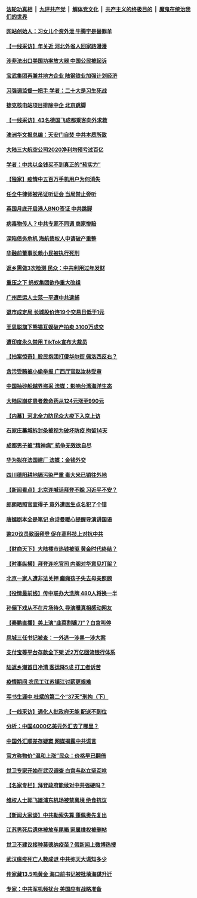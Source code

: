 ####  [法轮功真相](../../../../basic/blob/master/README.md?t=01300701) &nbsp;|&nbsp; [九评共产党](../../../../9ping.md/blob/master/README.md?t=01300701) &nbsp;|&nbsp; [解体党文化](../../../../jtdwh.md/blob/master/README.md?t=01300701)  &nbsp;|&nbsp; [共产主义的终极目的](../../../../gczydzjmd.md/blob/master/README.md?t=01300701) &nbsp;|&nbsp; [魔鬼在统治我们的世界](../../../../mgztzwmdsj.md/blob/master/README.md?t=01300701) 

#### [网站创始人：习女儿个资外泄 牛腾宇是替罪羊](../pages/nsc413/n12721472.md?t=01300701) 

#### [【一线采访】年关近 河北外省人回家路漫漫](../pages/nsc413/n12721475.md?t=01300701) 

#### [涉非法出口美国功率放大器 中国公民被起诉](../pages/nsc413/n12721232.md?t=01300701) 

#### [宝武集团再兼并地方企业 陆钢铁业加强计划经济](../pages/nsc413/n12721209.md?t=01300701) 

#### [习强调监督一把手 学者：二十大是习生死战](../pages/nsc413/n12721108.md?t=01300701) 

#### [捷克核电站项目排除中企 北京跳脚](../pages/nsc413/n12721047.md?t=01300701) 

#### [【一线采访】43名德国飞成都乘客向外求救](../pages/nsc413/n12720936.md?t=01300701) 

#### [澳洲华文报总编：天安门自焚 中共本质所致](../pages/nsc413/n12720728.md?t=01300701) 

#### [大陆三大航空公司2020净利均预亏过百亿](../pages/nsc413/n12720976.md?t=01300701) 

#### [学者：中共以金钱买不到真正的“软实力”](../pages/nsc413/n12720898.md?t=01300701) 

#### [【独家】疫情中五百万手机用户为何消失](../pages/nsc413/n12717179.md?t=01300701) 

#### [任全牛律师被吊证听证会 当局禁止旁听](../pages/nsc413/n12720527.md?t=01300701) 

#### [英国月底开启港人BNO签证 中共跳脚](../pages/nsc413/n12720417.md?t=01300701) 

#### [病毒物传人？中共专家不同调 商家惨赔](../pages/nsc413/n12720587.md?t=01300701) 

#### [深陷债务危机 海航债权人申请破产重整](../pages/nsc413/n12720487.md?t=01300701) 

#### [华融前董事长赖小民被执行死刑](../pages/nsc413/n12720516.md?t=01300701) 

#### [返乡需做3次检测 民众：中共利用过年发财](../pages/nsc413/n12720352.md?t=01300701) 

#### [重压之下 蚂蚁集团欲作重大改组](../pages/nsc413/n12720170.md?t=01300701) 

#### [广州民运人士范一平遭中共逮捕](../pages/nsc413/n12720262.md?t=01300701) 


#### [退市成定局 长城股价连19个交易日低于1元](../pages/nsc413/n12720127.md?t=01300701) 

#### [王思聪旗下熊猫互娱破产拍卖 3100万成交](../pages/nsc413/n12720083.md?t=01300701) 

#### [遭印度永久禁用 TikTok宣布大裁员](../pages/nsc413/n12719933.md?t=01300701) 

#### [【拍案惊奇】股民抱团打傻华尔街 佩洛西反右？](../pages/nsc413/n12719604.md?t=01300701) 

#### [贪污受贿被小偷举报 广西厅官赵汝林受审](../pages/nsc413/n12719490.md?t=01300701) 

#### [中国抽砂船越界盗采 法媒：影响台湾海洋生态](../pages/nsc413/n12719619.md?t=01300701) 

#### [大陆尿崩症患者救命药从124元涨至990元](../pages/nsc413/n12719148.md?t=01300701) 

#### [【内幕】河北全力防民众大疫下入京上访](../pages/nsc413/n12716926.md?t=01300701) 

#### [石家庄藁城拆封条被视为破坏防疫 拘留14天](../pages/nsc413/n12719027.md?t=01300701) 

#### [成都男子被“精神病” 抗争无效欲自尽](../pages/nsc413/n12717793.md?t=01300701) 

#### [华为拟在法国建厂 法媒：金钱外交](../pages/nsc413/n12719026.md?t=01300701) 

#### [四川德阳耕地镉污染严重 毒大米已销往外地](../pages/nsc413/n12719025.md?t=01300701) 

#### [【新闻看点】北京连喊话拜登不睬 习近平不安？](../pages/nsc413/n12719082.md?t=01300701) 

#### [郎朗晒照官宣得子 意外遭医生点名犯了个错](../pages/nsc413/n12719147.md?t=01300701) 

#### [唐嫣剧本全是笔记 佘诗曼暖心提醒导演讲国语](../pages/nsc413/n12718843.md?t=01300701) 

#### [逾20议员致函拜登 促在高科技上对抗中共](../pages/nsc413/n12718663.md?t=01300701) 

#### [【财商天下】大陆楼市热钱被驱 黄金时代终结？](../pages/nsc413/n12718641.md?t=01300701) 

#### [【时事纵横】拜登连吃官司 内阁对华意见打架？](../pages/nsc413/n12718960.md?t=01300701) 

#### [北京一家人遭非法关押 癫痫孩子失去母亲照顾](../pages/nsc413/n12717862.md?t=01300701) 

#### [【役情最前线】传中联办大洗牌 480人将换一半](../pages/nsc413/n12718726.md?t=01300701) 

#### [孙俪下戏从不在片场待久 导演曝真相感动网友](../pages/nsc413/n12718640.md?t=01300701) 

#### [【秦鹏直播】美上演“韭菜割镰刀”？白宫叫停](../pages/nsc413/n12718999.md?t=01300701) 

#### [凤城三任书记被查：一外逃一涉黑一涉大案](../pages/nsc413/n12718808.md?t=01300701) 

#### [支付宝等平台存款全下架 近2万亿回流银行体系](../pages/nsc413/n12718385.md?t=01300701) 

#### [陆返乡潮首日冷清 客运降5成 打工者诉苦](../pages/nsc413/n12718735.md?t=01300701) 

#### [疫情期间 农民工江苏镇江讨薪更艰难](../pages/nsc413/n12718805.md?t=01300701) 

#### [写书生涯中 杜斌的第二个“37天”刑拘（下）](../pages/nsc413/n12716576.md?t=01300701) 

#### [【一线采访】通化人批政府无能 配送不到位](../pages/nsc413/n12718427.md?t=01300701) 

#### [分析：中国4000亿美元外汇去了哪里？](../pages/nsc413/n12718594.md?t=01300701) 

#### [中国外汇顺差存疑窦 网媒揭露中共谎言](../pages/nsc413/n12717959.md?t=01300701) 

#### [官方称物价“温和上涨”民众：价格早已翻倍](../pages/nsc413/n12718505.md?t=01300701) 

#### [世卫专家开始在武汉调查 白宫与赵立坚互呛](../pages/nsc413/n12718496.md?t=01300701) 

#### [【名家专栏】拜登政府能续对中共强硬吗？](../pages/nsc413/n12718140.md?t=01300701) 

#### [维权人士郭飞雄浦东机场被禁离境 绝食抗议](../pages/nsc413/n12718314.md?t=01300701) 

#### [【新闻大家谈】中共勒索失算 蓬佩奥先复出](../pages/nsc413/n12718263.md?t=01300701) 

#### [江苏男死后遗体被放车尾箱 家属维权被删帖](../pages/nsc413/n12717779.md?t=01300701) 

#### [世卫不建议接种莫德纳疫苗？假新闻上微博热搜](../pages/nsc413/n12717884.md?t=01300701) 

#### [武汉瘟疫死亡人数成谜 中共弥天大谎知多少](../pages/nsc413/n12717754.md?t=01300701) 

#### [传家藏13.5吨黄金 海口前书记被批填海谋升迁](../pages/nsc413/n12716894.md?t=01300701) 

#### [专家：中共军机频扰台 美国应有战略准备](../pages/nsc413/n12717760.md?t=01300701) 

